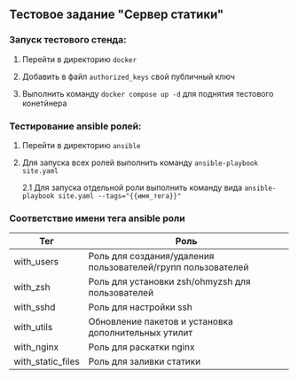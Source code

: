 ## Тестовое задание "Сервер статики"

### Запуск тестового стенда:

1) Перейти в директорию `docker`

2) Добавить в файл `authorized_keys` свой публичный ключ

3) Выполнить команду `docker compose up -d` для поднятия тестового конетйнера

### Тестирование ansible ролей:

1) Перейти в директорию `ansible`

2) Для запуска всех ролей выполнить команду `ansible-playbook site.yaml`

    2.1 Для запуска отдельной роли выполнить команду вида `ansible-playbook site.yaml --tags="{{имя_тега}}"`

### Соответствие имени тега ansible роли
|Тег|Роль|
|---|---|
|with_users|Роль для создания/удаления пользователей/групп пользователей|
|with_zsh|Роль для установки zsh/ohmyzsh для пользователей|
|with_sshd|Роль для настройки ssh|
|with_utils|Обновление пакетов и установка дополнительных утилит|
|with_nginx|Роль для раскатки nginx|
|with_static_files|Роль для заливки статики|